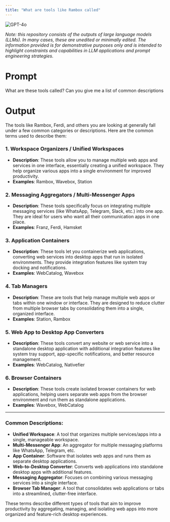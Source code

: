 ```yaml
---
title: "What are tools like Rambox called"
---
```

![GPT-4o](https://img.shields.io/badge/GPT--4o-3333FF?style=for-the-badge&logo=openai&logoColor=white)



*Note: this repository consists of the outputs of large language models (LLMs). In many cases, these are unedited or minimally edited. The information provided is for demonstrative purposes only and is intended to highlight constraints and capabilities in LLM applications and prompt engineering strategies.*


# Prompt

What are these tools called? Can you give me a list of common descriptions

# Output

The tools like Rambox, Ferdi, and others you are looking at generally fall under a few common categories or descriptions. Here are the common terms used to describe them:

### **1. Workspace Organizers / Unified Workspaces**
   - **Description**: These tools allow you to manage multiple web apps and services in one interface, essentially creating a unified workspace. They help organize various apps into a single environment for improved productivity.
   - **Examples**: Rambox, Wavebox, Station

### **2. Messaging Aggregators / Multi-Messenger Apps**
   - **Description**: These tools specifically focus on integrating multiple messaging services (like WhatsApp, Telegram, Slack, etc.) into one app. They are ideal for users who want all their communication apps in one place.
   - **Examples**: Franz, Ferdi, Hamsket

### **3. Application Containers**
   - **Description**: These tools let you containerize web applications, converting web services into desktop apps that run in isolated environments. They provide integration features like system tray docking and notifications.
   - **Examples**: WebCatalog, Wavebox

### **4. Tab Managers**
   - **Description**: These are tools that help manage multiple web apps or tabs within one window or interface. They are designed to reduce clutter from multiple browser tabs by consolidating them into a single, organized interface.
   - **Examples**: Station, Rambox

### **5. Web App to Desktop App Converters**
   - **Description**: These tools convert any website or web service into a standalone desktop application with additional integration features like system tray support, app-specific notifications, and better resource management.
   - **Examples**: WebCatalog, Nativefier

### **6. Browser Containers**
   - **Description**: These tools create isolated browser containers for web applications, helping users separate web apps from the browser environment and run them as standalone applications.
   - **Examples**: Wavebox, WebCatalog

---

### Common Descriptions:
- **Unified Workspace**: A tool that organizes multiple services/apps into a single, manageable workspace.
- **Multi-Messenger App**: An aggregator for multiple messaging platforms like WhatsApp, Telegram, etc.
- **App Container**: Software that isolates web apps and runs them as separate desktop applications.
- **Web-to-Desktop Converter**: Converts web applications into standalone desktop apps with additional features.
- **Messaging Aggregator**: Focuses on combining various messaging services into a single interface.
- **Browser Tab Manager**: A tool that consolidates web applications or tabs into a streamlined, clutter-free interface.

These terms describe different types of tools that aim to improve productivity by aggregating, managing, and isolating web apps into more organized and feature-rich desktop experiences.